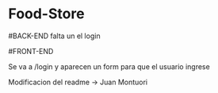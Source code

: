 # Food-Store


#BACK-END
falta un el login


#FRONT-END

Se va a /login y aparecen un form para que el usuario ingrese

Modificacion del readme -> Juan Montuori